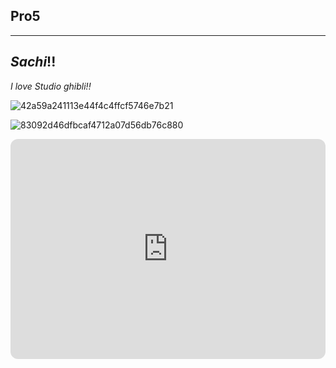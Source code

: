 ## Pro5
---
## *Sachi*!!

*I love Studio ghibli!!*

![42a59a241113e44f4c4ffcf5746e7b21](https://github.com/user-attachments/assets/d1aa4c87-53ec-4e2e-abf7-e121b8d2150f)

![83092d46dfbcaf4712a07d56db76c880](https://github.com/user-attachments/assets/5ac80e64-733c-4fff-96b8-3f150ef4c94e)


<iframe style="border-radius:12px" src="https://open.spotify.com/embed/playlist/5IrgtJCDPnRbm6lbFVFMa9?utm_source=generator" width="100%" height="352" frameBorder="0" allowfullscreen="" allow="autoplay; clipboard-write; encrypted-media; fullscreen; picture-in-picture" loading="lazy"></iframe>






